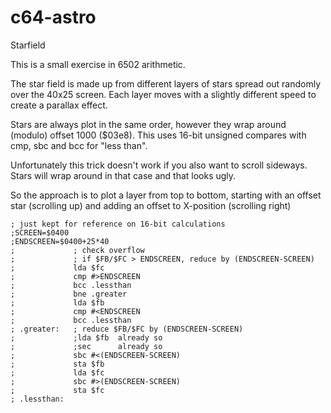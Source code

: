 # c64-astro

Starfield

This is a small exercise in 6502 arithmetic.

The star field is made up from different layers of stars spread out randomly over the 40x25 screen.
Each layer moves with a slightly different speed to create a parallax effect.

Stars are always plot in the same order, however they wrap around (modulo) offset 1000 ($03e8). This uses 16-bit unsigned compares with cmp, sbc and bcc for "less than".

Unfortunately this trick doesn't work if you also want to scroll sideways.
Stars will wrap around in that case and that looks ugly.

So the approach is to plot a layer from top to bottom, starting with an offset star (scrolling up) and adding an offset to X-position (scrolling right)

    ; just kept for reference on 16-bit calculations
    ;SCREEN=$0400
    ;ENDSCREEN=$0400+25*40
    ;             ; check overflow
    ;             ; if $FB/$FC > ENDSCREEN, reduce by (ENDSCREEN-SCREEN)
    ;             lda $fc
    ;             cmp #>ENDSCREEN
    ;             bcc .lessthan
    ;             bne .greater
    ;             lda $fb
    ;             cmp #<ENDSCREEN
    ;             bcc .lessthan
    ; .greater:   ; reduce $FB/$FC by (ENDSCREEN-SCREEN)
    ;             ;lda $fb  already so
    ;             ;sec      already so
    ;             sbc #<(ENDSCREEN-SCREEN)
    ;             sta $fb
    ;             lda $fc
    ;             sbc #>(ENDSCREEN-SCREEN)
    ;             sta $fc
    ; .lessthan: